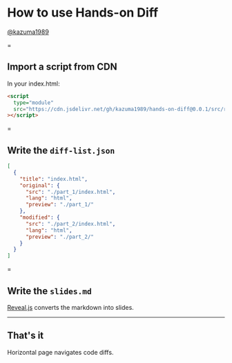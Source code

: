 # How to use Hands-on Diff

[@kazuma1989](https://github.com/kazuma1989/)

=

## Import a script from CDN

In your index.html:

```html
<script
  type="module"
  src="https://cdn.jsdelivr.net/gh/kazuma1989/hands-on-diff@0.0.1/src/render.js"
></script>
```

=

## Write the `diff-list.json`

```json
[
  {
    "title": "index.html",
    "original": {
      "src": "./part_1/index.html",
      "lang": "html",
      "preview": "./part_1/"
    },
    "modified": {
      "src": "./part_2/index.html",
      "lang": "html",
      "preview": "./part_2/"
    }
  }
]
```

=

## Write the `slides.md`

[Reveal.js](https://revealjs.com) converts the markdown into slides.

---

## That's it

Horizontal page navigates code diffs.
